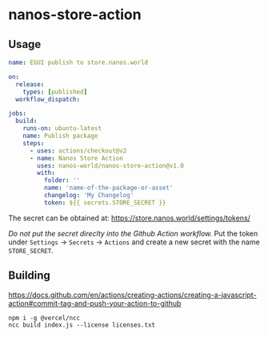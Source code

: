 # nanos-store-action

## Usage

```yaml
name: EGUI publish to store.nanos.world

on:
  release:
    types: [published]
  workflow_dispatch:

jobs:
  build:
    runs-on: ubuntu-latest
    name: Publish package
    steps:
      - uses: actions/checkout@v2
      - name: Nanos Store Action
        uses: nanos-world/nanos-store-action@v1.0
        with:
          folder: ''
          name: 'name-of-the-package-or-asset'
          changelog: 'My Changelog'
          token: ${{ secrets.STORE_SECRET }}
```

The secret can be obtained at: https://store.nanos.world/settings/tokens/

*Do not put the secret direclty into the Github Action workflow.* Put the token under `Settings` -> `Secrets` -> `Actions` and create a new secret with the name `STORE_SECRET`.

## Building

https://docs.github.com/en/actions/creating-actions/creating-a-javascript-action#commit-tag-and-push-your-action-to-github


```
npm i -g @vercel/ncc
ncc build index.js --license licenses.txt
```